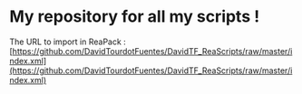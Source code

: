# My repository for all my scripts !
The URL to import in ReaPack : [https://github.com/DavidTourdotFuentes/DavidTF_ReaScripts/raw/master/index.xml](https://github.com/DavidTourdotFuentes/DavidTF_ReaScripts/raw/master/index.xml)
